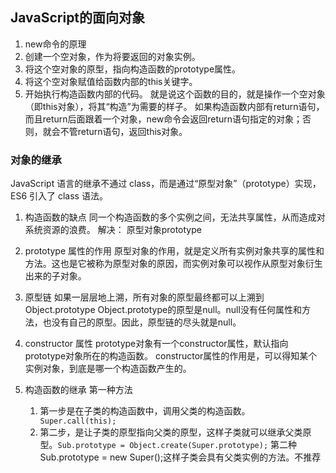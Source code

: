 ## JavaScript的面向对象

1. new命令的原理
  1. 创建一个空对象，作为将要返回的对象实例。
  2. 将这个空对象的原型，指向构造函数的prototype属性。
  3. 将这个空对象赋值给函数内部的this关键字。
  4. 开始执行构造函数内部的代码。
  就是说这个函数的目的，就是操作一个空对象（即this对象），将其“构造”为需要的样子。
  如果构造函数内部有return语句，而且return后面跟着一个对象，new命令会返回return语句指定的对象；否则，就会不管return语句，返回this对象。

### 对象的继承
  JavaScript 语言的继承不通过 class，而是通过“原型对象”（prototype）实现，
  ES6 引入了 class 语法。

  1. 构造函数的缺点
    同一个构造函数的多个实例之间，无法共享属性，从而造成对系统资源的浪费。
    解决： 原型对象prototype

  2. prototype 属性的作用 
    原型对象的作用，就是定义所有实例对象共享的属性和方法。这也是它被称为原型对象的原因，而实例对象可以视作从原型对象衍生出来的子对象。

  3. 原型链
    如果一层层地上溯，所有对象的原型最终都可以上溯到Object.prototype
    Object.prototype的原型是null。null没有任何属性和方法，也没有自己的原型。因此，原型链的尽头就是null。

  4. constructor 属性
    prototype对象有一个constructor属性，默认指向prototype对象所在的构造函数。
    constructor属性的作用是，可以得知某个实例对象，到底是哪一个构造函数产生的。

  5. 构造函数的继承 
    第一种方法
      1. 第一步是在子类的构造函数中，调用父类的构造函数。` Super.call(this);`
      2. 第二步，是让子类的原型指向父类的原型，这样子类就可以继承父类原型。`Sub.prototype = Object.create(Super.prototype);`
    第二种
      Sub.prototype = new Super();这样子类会具有父类实例的方法。不推荐

      